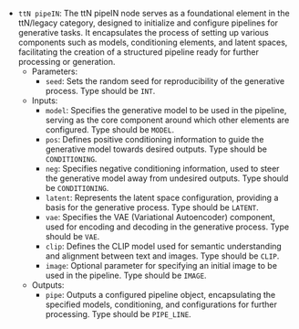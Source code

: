 - `ttN pipeIN`: The ttN pipeIN node serves as a foundational element in the ttN/legacy category, designed to initialize and configure pipelines for generative tasks. It encapsulates the process of setting up various components such as models, conditioning elements, and latent spaces, facilitating the creation of a structured pipeline ready for further processing or generation.
    - Parameters:
        - `seed`: Sets the random seed for reproducibility of the generative process. Type should be `INT`.
    - Inputs:
        - `model`: Specifies the generative model to be used in the pipeline, serving as the core component around which other elements are configured. Type should be `MODEL`.
        - `pos`: Defines positive conditioning information to guide the generative model towards desired outputs. Type should be `CONDITIONING`.
        - `neg`: Specifies negative conditioning information, used to steer the generative model away from undesired outputs. Type should be `CONDITIONING`.
        - `latent`: Represents the latent space configuration, providing a basis for the generative process. Type should be `LATENT`.
        - `vae`: Specifies the VAE (Variational Autoencoder) component, used for encoding and decoding in the generative process. Type should be `VAE`.
        - `clip`: Defines the CLIP model used for semantic understanding and alignment between text and images. Type should be `CLIP`.
        - `image`: Optional parameter for specifying an initial image to be used in the pipeline. Type should be `IMAGE`.
    - Outputs:
        - `pipe`: Outputs a configured pipeline object, encapsulating the specified models, conditioning, and configurations for further processing. Type should be `PIPE_LINE`.
